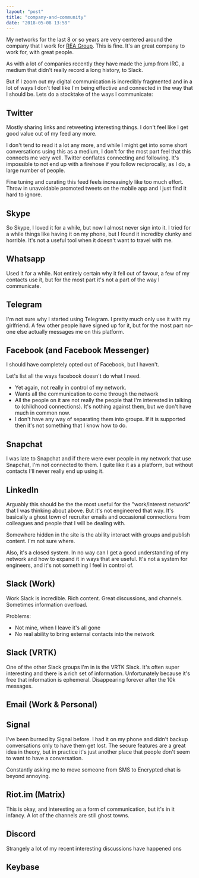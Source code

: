 ```yaml
---
layout: "post"
title: "company-and-community"
date: "2018-05-08 13:59"
---
```


My networks for the last 8 or so years are very centered around the company that I work for [REA Group](http://www.rea-group.com). This is fine. It's an great company to work for, with great people.

As with a lot of companies recently they have made the jump from IRC, a medium that didn't really record a long history, to Slack.

But if I zoom out my digital communication is incredibly fragmented and in a lot of ways I don't feel like I'm being effective and connected in the way that I should be. Lets do a stocktake of the ways I communicate:

## Twitter
Mostly sharing links and retweeting interesting things. I don't feel like I get good value out of my feed any more.

I don't tend to read it a lot any more, and while I might get into some short conversations using this as a medium, I don't for the most part feel that this connects me very well. Twitter conflates connecting and following. It's impossible to not end up with a firehose if you follow reciprocally, as I do, a large number of people.

Fine tuning and curating this feed feels increasingly like too much effort. Throw in unavoidable promoted tweets on the mobile app and I just find it hard to ignore.

## Skype
So Skype, I loved it for a while, but now I almost never sign into it. I tried for a while things like having it on my phone, but I found it incrediby clunky and horrible. It's not a useful tool when it doesn't want to travel with me.

## Whatsapp
Used it for a while. Not entirely certain why it fell out of favour, a few of my contacts use it, but for the most part it's not a part of the way I communicate.

## Telegram
I'm not sure why I started using Telegram. I pretty much only use it with my girlfriend. A few other people have signed up for it, but for the most part no-one else actually messages me on this platform.

## Facebook (and Facebook Messenger)
I should have completely opted out of Facebook, but I haven't.

Let's list all the ways facebook doesn't do what I need.
  - Yet again, not really in control of my network.
  - Wants all the communication to come through the network
  - All the people on it are not really the people that I'm interested in talking to (childhood connections). It's nothing against them, but we don't have much in common now.
  - I don't have any way of separating them into groups. If it is supported then it's not something that I know how to do.

## Snapchat
I was late to Snapchat and if there were ever people in my network that use Snapchat, I'm not connected to them. I quite like it as a platform, but without contacts I'll never really end up using it.

## LinkedIn
Arguably this should be the the most useful for the "work/interest network" that I was thinking about above. But it's not engineered that way. It's basically a ghost town of recruiter emails and occasional connections from colleagues and people that I will be dealing with.

Somewhere hidden in the site is the ability interact with groups and publish content. I'm not sure where.

Also, it's a closed system. In no way can I get a good understanding of my network and how to expand it in ways that are useful. It's not a system for engineers, and it's not something I feel in control of.

## Slack (Work)
Work Slack is incredible. Rich content. Great discussions, and channels. Sometimes information overload.

Problems:
  - Not mine, when I leave it's all gone
  - No real ability to bring external contacts into the network

## Slack (VRTK)
One of the other Slack groups I'm in is the VRTK Slack. It's often super interesting and there is a rich set of information. Unfortunately because it's free that information is ephemeral. Disappearing forever after the 10k messages.

## Email (Work & Personal)
## Signal
I've been burned by Signal before. I had it on my phone and didn't backup conversations only to have them get lost. The secure features are a great idea in theory, but in practice it's just another place that people don't seem to want to have a conversation.

Constantly asking me to move someone from SMS to Encrypted chat is beyond annoying.

## Riot.im (Matrix)
This is okay, and interesting as a form of communication, but it's in it infancy. A lot of the channels are still ghost towns.

## Discord
Strangely a lot of my recent interesting discussions have happened ons
## Keybase
